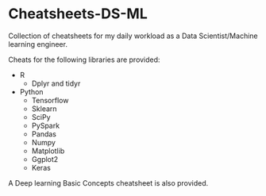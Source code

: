 # Cheatsheets-DS-ML
Collection of cheatsheets for my daily workload as a Data Scientist/Machine learning engineer.

Cheats for the following libraries are provided:
* R
  * Dplyr and tidyr
* Python
  * Tensorflow
  * Sklearn
  * SciPy
  * PySpark
  * Pandas
  * Numpy
  * Matplotlib
  * Ggplot2
  * Keras

A Deep learning Basic Concepts cheatsheet is also provided.
